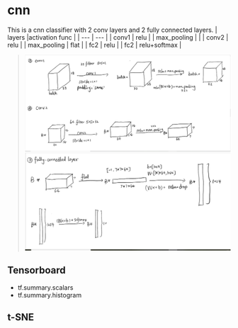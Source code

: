 # cnn
This is a cnn classifier with 2 conv layers and 2 fully connected layers.
| layers |activation func |
| --- | --- |
| conv1 | relu  |
| max_pooling |   |
| conv2 | relu  |
| max_pooling | flat  |
| fc2  | relu  |
| fc2  | relu+softmax  |

> ![structure1](https://github.com/xianglinyang/cnn/blob/master/images/cnn_structure_1.JPG "s1")
> ![structure2](https://github.com/xianglinyang/cnn/blob/master/images/cnn_structure_2.JPG "s2")
## Tensorboard
* tf.summary.scalars
* tf.summary.histogram
## t-SNE
